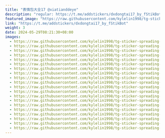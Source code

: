 ```yaml
---
title: "表情包大全17 @xiatianddeye"
description: "regular: https://t.me/addstickers/dxdongtai17_by_fStikBot"
featured_image: "https://raw.githubusercontent.com/kylelin1998/tg-sticker-spreading-worldwide-images/main/img/6f4697a8-32bf-4cf5-a859-5c6ec50e5e55.jpg"
link: "https://t.me/addstickers/dxdongtai17_by_fStikBot"
weight: 3
date: 2024-05-29T08:21:30+08:00
images:
  - https://raw.githubusercontent.com/kylelin1998/tg-sticker-spreading-worldwide-images/main/img/6f4697a8-32bf-4cf5-a859-5c6ec50e5e55.jpg
  - https://raw.githubusercontent.com/kylelin1998/tg-sticker-spreading-worldwide-images/main/img/b6c38ca3-9c5d-4f56-8910-c6fc994babec.jpg
  - https://raw.githubusercontent.com/kylelin1998/tg-sticker-spreading-worldwide-images/main/img/765786c5-65dc-47d4-83c3-6e0ad74a8198.jpg
  - https://raw.githubusercontent.com/kylelin1998/tg-sticker-spreading-worldwide-images/main/img/04e5a7b7-6eb7-45ee-b7b3-d8b95b5119da.jpg
  - https://raw.githubusercontent.com/kylelin1998/tg-sticker-spreading-worldwide-images/main/img/87bc36a3-df7e-434f-afa5-8c2a03ce9065.jpg
  - https://raw.githubusercontent.com/kylelin1998/tg-sticker-spreading-worldwide-images/main/img/ac2deba6-6029-41aa-bc30-d1b3cf93bb37.jpg
  - https://raw.githubusercontent.com/kylelin1998/tg-sticker-spreading-worldwide-images/main/img/fdcbf553-fd5f-4272-a7de-1de8948b22cd.jpg
  - https://raw.githubusercontent.com/kylelin1998/tg-sticker-spreading-worldwide-images/main/img/86dbd6ff-9628-4e42-8623-b8a05417ae14.jpg
  - https://raw.githubusercontent.com/kylelin1998/tg-sticker-spreading-worldwide-images/main/img/f6e755d1-5203-41eb-9f1b-a476eb82fb34.jpg
  - https://raw.githubusercontent.com/kylelin1998/tg-sticker-spreading-worldwide-images/main/img/0e74e879-d8b3-4697-af46-26e365368440.jpg
  - https://raw.githubusercontent.com/kylelin1998/tg-sticker-spreading-worldwide-images/main/img/231e4fbb-2610-40ee-8a1f-c5ac4a4779b8.jpg
  - https://raw.githubusercontent.com/kylelin1998/tg-sticker-spreading-worldwide-images/main/img/9c8c4a11-fb3a-400e-ae8d-6cb4c53217be.jpg
  - https://raw.githubusercontent.com/kylelin1998/tg-sticker-spreading-worldwide-images/main/img/7cf1ac3a-a6a3-420d-bf08-47e00fad195a.jpg
  - https://raw.githubusercontent.com/kylelin1998/tg-sticker-spreading-worldwide-images/main/img/ea08ee47-2139-4682-978a-d03bc60c2acc.jpg
  - https://raw.githubusercontent.com/kylelin1998/tg-sticker-spreading-worldwide-images/main/img/e4dd10c5-b4af-4078-b9b7-8e193c818c64.jpg
  - https://raw.githubusercontent.com/kylelin1998/tg-sticker-spreading-worldwide-images/main/img/90381f96-c797-43e5-a878-db9a84201fb3.jpg
  - https://raw.githubusercontent.com/kylelin1998/tg-sticker-spreading-worldwide-images/main/img/2aed46ff-683b-4032-bf2b-2a3b46631118.jpg
  - https://raw.githubusercontent.com/kylelin1998/tg-sticker-spreading-worldwide-images/main/img/5116d29f-9d02-429c-9783-2c82b4390801.jpg
  - https://raw.githubusercontent.com/kylelin1998/tg-sticker-spreading-worldwide-images/main/img/c4bc31c7-6cb7-4111-ac42-95ce9ff96738.jpg
  - https://raw.githubusercontent.com/kylelin1998/tg-sticker-spreading-worldwide-images/main/img/f74477dd-0881-4278-8aa0-dbc4cd5d10a4.jpg
---
```

